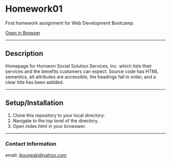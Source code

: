 # Homework01

First homework assignment for Web Development Bootcamp.

[Open in Browser](https://jkouneski.github.io/Homework01/)

---
## Description

Homepage for Horiseon Social Solution Services, Inc. which lists their services and the benefits customers can expect. Source code has HTML semantics, alt attributes are accessible, the headings fall in order, and a clear title has been addded. 

---
## Setup/Installation

1. Clone this repository to your local directory.
2. Navigate to the top level of the directory.
3. Open index.html in your browswer.

---
### Contact Information

email: jkouneski@yahoo.com


